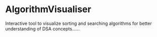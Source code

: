 # AlgorithmVisualiser
Interactive tool to visualize sorting and searching algorithms for better understanding of DSA concepts......

